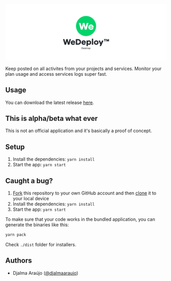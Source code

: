 ![Banner](https://raw.githubusercontent.com/djalmaaraujo/wedeploy-desktop/master/banner.png?token=AAANSjEZcT_bXeWvhmx-ntTGVBqpIhJfks5Z6oIUwA%3D%3D)

Keep posted on all activites from your projects and services. Monitor your plan usage and access services logs super fast.

## Usage

You can download the latest release [here](https://github.com/djalmaaraujo/wedeploy-desktop/releases).

## This is alpha/beta what ever

This is not an official application and it's basically a proof of concept. 

## Setup

1. Install the dependencies: `yarn install`
2. Start the app: `yarn start`

## Caught a bug?

1. [Fork](https://help.github.com/articles/fork-a-repo/) this repository to your own GitHub account and then [clone](https://help.github.com/articles/cloning-a-repository/) it to your local device
2. Install the dependencies: `yarn install`
3. Start the app: `yarn start`

To make sure that your code works in the bundled application, you can generate the binaries like this:

```bash
yarn pack
```

Check `./dist` folder for installers.

## Authors

- Djalma Araújo ([@djalmaaraujo](https://twitter.com/djalmaaraujo))
